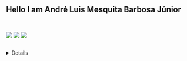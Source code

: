 
 ## Hello I am André Luis Mesquita Barbosa Júnior 

  

  
 
  
<div style="display: inline_block"><br>

  <a  height="40" width="50" href="https://instagram.com/andre_jr_mesquita" target="_blank"><img src="https://img.shields.io/badge/-Instagram-%23E4405F?style=for-the-badge&logo=instagram&logoColor=white" target="_blank"></a>
  <a height="40" width="50" href = "mailto:Andremesquitabarbosa@gmail.com"><img src="https://img.shields.io/badge/-Gmail-%23333?style=for-the-badge&logo=gmail&logoColor=white" target="_blank"></a>
  <a height="40" width="50" href="https://www.linkedin.com/in/andreluis1111/" target="_blank"><img src="https://img.shields.io/badge/-LinkedIn-%230077B5?style=for-the-badge&logo=linkedin&logoColor=white" target="_blank"></a> 
  
</div>
  
##

<details><br><br>
<p align="left">
  <a href="https://github.com/Ulfsveinn">
    <img height="200px" src="http://github-profile-summary-cards.vercel.app/api/cards/profile-details?username=Ulfsveinn&theme=dracula" />
  </a>
  <a href="https://github.com/Ulfsveinn">
    <img height="100px" src="https://github-readme-streak-stats.herokuapp.com/?user=Ulfsveinn&hide_border=true&card_width=338&theme=dracula" />
  </a>
  <a href="https://github.com/Ulfsveinn">
    <img src="http://github-profile-summary-cards.vercel.app/api/cards/stats?username=Ulfsveinn&theme=dracula" />
  </a>
</details><br>


  
 ##
  
  <div> 
